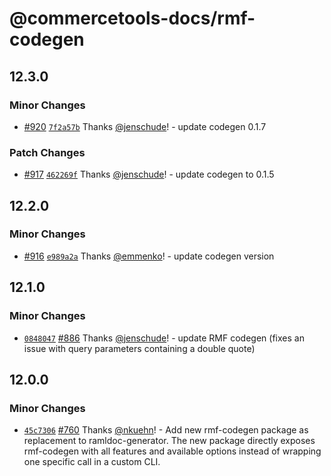 # @commercetools-docs/rmf-codegen

## 12.3.0

### Minor Changes

- [#920](https://github.com/commercetools/commercetools-docs-kit/pull/920) [`7f2a57b`](https://github.com/commercetools/commercetools-docs-kit/commit/7f2a57b5fac006c1a52b66b5680e4475d80b55fd) Thanks [@jenschude](https://github.com/jenschude)! - update codegen 0.1.7

### Patch Changes

- [#917](https://github.com/commercetools/commercetools-docs-kit/pull/917) [`462269f`](https://github.com/commercetools/commercetools-docs-kit/commit/462269ff9236a2ca06e65446af7211721b88b4bd) Thanks [@jenschude](https://github.com/jenschude)! - update codegen to 0.1.5

## 12.2.0

### Minor Changes

- [#916](https://github.com/commercetools/commercetools-docs-kit/pull/916) [`e989a2a`](https://github.com/commercetools/commercetools-docs-kit/commit/e989a2a32a34270dff8a005fac5ffd329801c2ce) Thanks [@emmenko](https://github.com/emmenko)! - update codegen version

## 12.1.0

### Minor Changes

- [`0848047`](https://github.com/commercetools/commercetools-docs-kit/commit/0848047dd981f19ebd32e96c576f70028f39b77e) [#886](https://github.com/commercetools/commercetools-docs-kit/pull/886) Thanks [@jenschude](https://github.com/jenschude)! - update RMF codegen (fixes an issue with query parameters containing a double quote)

## 12.0.0

### Minor Changes

- [`45c7306`](https://github.com/commercetools/commercetools-docs-kit/commit/45c73068573b1717c6f3ae810a6927657943c9a0) [#760](https://github.com/commercetools/commercetools-docs-kit/pull/760) Thanks [@nkuehn](https://github.com/nkuehn)! - Add new rmf-codegen package as replacement to ramldoc-generator. The new package directly exposes rmf-codegen with all features and available options instead of wrapping one specific call in a custom CLI.
